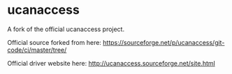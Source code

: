# ucanaccess 

A fork of the official ucanaccess project. 

Official source forked from here: https://sourceforge.net/p/ucanaccess/git-code/ci/master/tree/

Official driver website here: http://ucanaccess.sourceforge.net/site.html